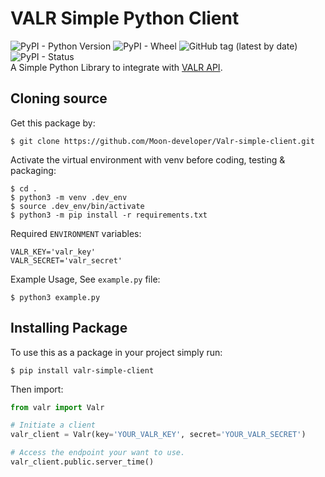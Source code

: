 # VALR Simple Python Client

![PyPI - Python Version](https://img.shields.io/pypi/pyversions/valr-simple-client)
![PyPI - Wheel](https://img.shields.io/pypi/wheel/valr-simple-client)
![GitHub tag (latest by date)](https://img.shields.io/github/v/tag/Moon-developer/Valr-simple-client?label=version)  
![PyPI - Status](https://img.shields.io/pypi/status/valr-simple-client)  
A Simple Python Library to integrate with [VALR API](https://docs.valr.com).

## Cloning source

Get this package by:

```shell
$ git clone https://github.com/Moon-developer/Valr-simple-client.git
```

Activate the virtual environment with venv before coding, testing & packaging:

```shell
$ cd .
$ python3 -m venv .dev_env
$ source .dev_env/bin/activate
$ python3 -m pip install -r requirements.txt
```

Required `ENVIRONMENT` variables:

```dotenv
VALR_KEY='valr_key'
VALR_SECRET='valr_secret'
```

Example Usage, See `example.py` file:

```shell
$ python3 example.py
```

## Installing Package

To use this as a package in your project simply run:

```shell
$ pip install valr-simple-client
```

Then import:

```python
from valr import Valr

# Initiate a client
valr_client = Valr(key='YOUR_VALR_KEY', secret='YOUR_VALR_SECRET')

# Access the endpoint your want to use.
valr_client.public.server_time()
```

